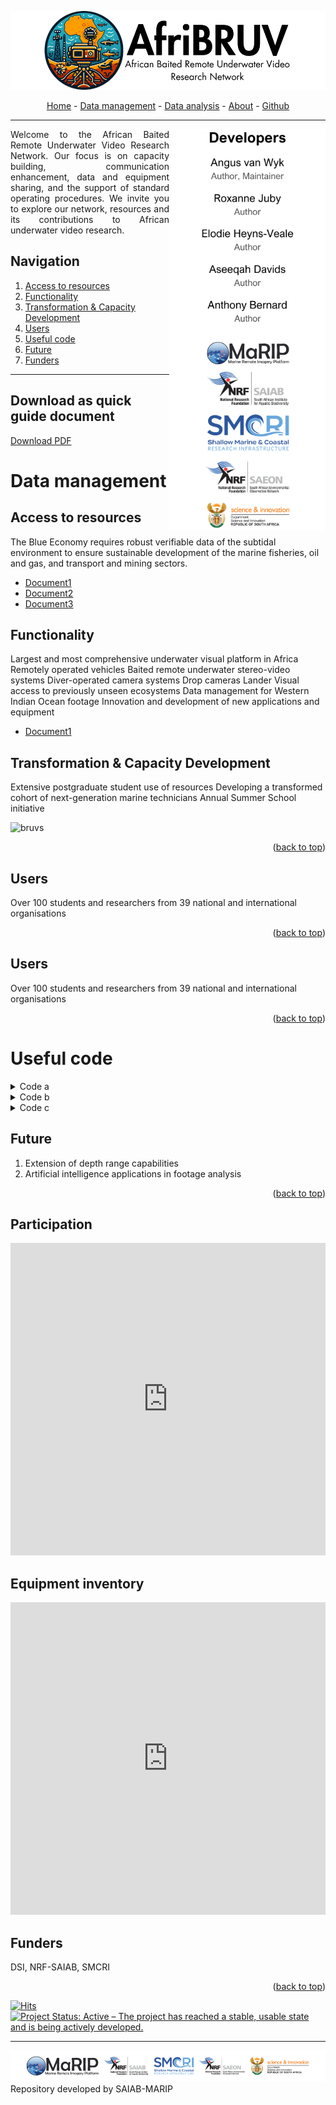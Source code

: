 <a name="readme-top"></a>


![Mar-RIP](/assets/img/afribruv_250.png)

<!--
<a href="https://aimeos.org/">
    <img src="/assets/img/afribruv.png" alt="Logo" title="afribruv" align="center" height="300" />
</a>
-->



<div align="center">
<a href="https://afribruv.github.io/">Home</a> - 
<a href="https://nrf-saiab-marip.github.io/Data-management/">Data management</a> - 
<a href="https://afribruv.github.io/about/">Data analysis</a> - 
<a href="https://afribruv.github.io/about/">About</a> - 
<a href="https://github.com/AfriBRUV/afribruv.github.io">Github</a>
</div>


---

<img align="right" alt="GIF" src="/assets/img/developers_2.png" width="250" />

<p align="justify"> 
Welcome to the African Baited Remote Underwater Video Research Network. Our focus is on capacity building, communication enhancement, data and equipment sharing, and the support of standard operating procedures. We invite you to explore our network, resources and its contributions to African underwater video research.
</p>

## Navigation 

1. [Access to resources](https://afribruv.github.io/#access_to_resources)
2. [Functionality](https://nrf-saiab-marip.github.io/#functionality)
3. [Transformation & Capacity Development](https://nrf-saiab-marip.github.io/#transformation--capacity-development)
4. [Users](https://nrf-saiab-marip.github.io/#users)
5. [Useful code](https://nrf-saiab-marip.github.io/#useful-code)
6. [Future](https://nrf-saiab-marip.github.io/#future)
7. [Funders](https://nrf-saiab-marip.github.io/#funders)

***
## Download as quick guide document

[Download PDF](https://github.com/AfriBRUV/afribruv.github.io/blob/117e5299cc041db2ece1c0af3063c60f657abfd9/assets/NRF-SAIAB-MARIP.pdf)


# Data management 

## Access to resources

The Blue Economy requires robust verifiable data of the subtidal environment to ensure sustainable development of the marine fisheries, oil and gas, and transport and mining sectors.

- [Document1](https://github.com/GlobalArchiveManual/CheckEM/blob/d080bfcdda1462d5d5838a217f45ebf07656aba4/Manuals/CheckEM_user_guide.pdf)
- [Document2](https://github.com/GlobalArchiveManual/CheckEM/blob/d080bfcdda1462d5d5838a217f45ebf07656aba4/Manuals/CheckEM_user_guide.pdf)
- [Document3](https://github.com/AfriBRUV/afribruv.github.io/blob/95c63abab6b1cf301523b2bfddcad01666158a4c/assets/img/LangloisGoetzeetal.2020.pdf)


## Functionality
Largest and most comprehensive underwater visual platform in Africa
Remotely operated vehicles
Baited remote underwater stereo-video systems
Diver-operated camera systems
Drop cameras
Lander
Visual access to previously unseen ecosystems
Data management for Western Indian Ocean footage
Innovation and development of new applications and equipment
    
- [Document1](https://github.com/GlobalArchiveManual/CheckEM/blob/d080bfcdda1462d5d5838a217f45ebf07656aba4/Manuals/CheckEM_user_guide.pdf)

## Transformation & Capacity Development
Extensive postgraduate student use of resources
Developing a transformed cohort of next-generation marine technicians
Annual Summer School initiative

![bruvs](/assets/img/bruvs_infographic.png)

<p align="right">(<a href="#readme-top">back to top</a>)</p>

## Users
Over 100 students and researchers from 39 national and international organisations

<p align="right">(<a href="#readme-top">back to top</a>)</p>

## Users

Over 100 students and researchers from 39 national and international organisations

<p align="right">(<a href="#readme-top">back to top</a>)</p>

# Useful code

<details>
<summary>Code a</summary>

Test section

# Transformation & Capacity Development
Extensive postgraduate student use of resources
Developing a transformed cohort of next-generation marine technicians
Annual Summer School initiative

## Transformation & Capacity Development
Extensive postgraduate student use of resources
Developing a transformed cohort of next-generation marine technicians
Annual Summer School initiative

![bruvs](/assets/img/bruvs_infographic.png)

</details>

<details>
<summary>Code b</summary>
<pre>
    {
  "firstName": "John",
  "lastName": "Smith",
  "age": 25
}
</pre>
</details>

<details>
<summary>Code c</summary>
<pre>
    {
  "firstName": "John",
  "lastName": "Smith",
  "age": 25
}
</pre>
</details>

## Future

1. Extension of depth range capabilities
2. Artificial intelligence applications in footage analysis 

<p align="right">(<a href="#readme-top">back to top</a>)</p>

## Participation

<iframe src="https://docs.google.com/forms/d/e/1FAIpQLSfcXkjHlc05nra9X3uBoK1dx2PHfl0xHSI6fsyf9gTN88o0dg/viewform?embedded=true" width="100%" height="500" frameborder="0" marginheight="0" marginwidth="0">Loading…</iframe>



## Equipment inventory
<iframe src="https://docs.google.com/spreadsheets/d/e/2PACX-1vQrDvhEAeNuuxH4-etqMSVqCf4PES480ynvWEyr986CPv_jZwXol3kK3MGrKJMRQgwK5lZf-tjjR7SK/pubhtml?gid=0&amp;single=true&amp;widget=true&amp;headers=false" width="100%" height="500" frameborder="0"></iframe>

## Funders
DSI, NRF-SAIAB, SMCRI

<p align="right">(<a href="#readme-top">back to top</a>)</p>

[![Hits](https://hits.seeyoufarm.com/api/count/incr/badge.svg?url=https%3A%2F%2Fafribruv.github.io&count_bg=%2379C83D&title_bg=%23555555&icon=&icon_color=%23E7E7E7&title=Page+views&edge_flat=false)](https://hits.seeyoufarm.com) 
[![Project Status: Active – The project has reached a stable, usable state and is being actively developed.](https://www.repostatus.org/badges/latest/active.svg)](https://www.repostatus.org/#active)

---
![Mar-RIP](/assets/img/afribruv_footer_2.png)
Repository developed by SAIAB-MARIP






<!--
<img src="/assets/img/Footer.png" alt="Footer" title="footer" align="center"/>
-->

